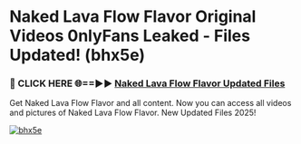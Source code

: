 # Naked Lava Flow Flavor Original Videos 0nlyFans Leaked - Files Updated! (bhx5e)

<h3>🔴 CLICK HERE 🌐==►► <a href="https://tinyurl.com/yckcrads" rel="nofollow">Naked Lava Flow Flavor Updated Files</a></h3>

Get Naked Lava Flow Flavor and all content. Now you can access all videos and pictures of Naked Lava Flow Flavor. New Updated Files 2025!

[![bhx5e](https://i.imgur.com/hpKpOFt.gif)](https://tinyurl.com/yckcrads)
